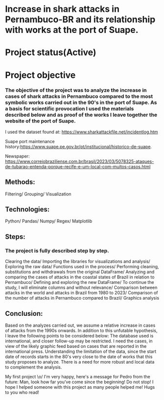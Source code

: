 # Increase in shark attacks in Pernambuco-BR and its relationship with works at the port of Suape.
# Project status(Active)

# Project objective
### The objective of the project was to analyze the increase in cases of shark attacks in Pernambuco compared to the most symbolic works carried out in the 90's in the port of Suape. As a basis for scientific provocation I used the materials described below and as proof of the works I leave together the website of the port of Suape. 
I used the dataset found at: https://www.sharkattackfile.net/incidentlog.htm 

Suape port maintenance history:https://www.suape.pe.gov.br/pt/institucional/historico-de-suape.

Newspaper: https://www.correiobraziliense.com.br/brasil/2023/03/5078325-ataques-de-tubarao-entenda-porque-recife-e-um-local-com-muitos-casos.html

## Methods:
Filtering/
Grouping/
Visualization

## Technologies:
Python/
Pandas/
Numpy/
Regex/
Matplotlib

## Steps:
### The project is fully described step by step.
Clearing the data/
Importing the libraries for visualizations and analysis/
Exploring the raw data/
Functions used in the process/
Performing cleaning, substitutions and withdrawals from the original DataFrame/
Analyzing and comparing the cases of attacks in the coastal states of Brazil in relation to Pernambuco/
Defining and exploring the new DataFrame/
To continue the study, I will eliminate columns and without relevance/
Comparison between attacks in the world and attacks in Brazil from 1980 to 2023/
Comparison of the number of attacks in Pernambuco compared to Brazil/
Graphics analysis

## Conclusion:
Based on the analyzes carried out, we assume a relative increase in cases of attacks from the 1990s onwards. In addition to this unfutable hypothesis, I leave the following points to be considered below: The database used is international, and closer follow-up may be restricted. I need the cases, in view of the likely graphic feed based on cases that are reported in the international press. Understanding the limitation of the data, since the start date of records starts in the 80's very close to the date of works that this study proposes to analyze. There is a need for more robust and local data to complement the analysis.

My first project \o/ I'm very happy, here's a message for Pedro from the future: Man, look how far you've come since the beginning! Do not stop!
I hope I helped someone with this project as many people helped me! Hugs to you who read!
